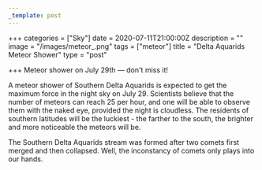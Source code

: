 ```yaml
---
_template: post
---
```



+++
categories = ["Sky"]
date = 2020-07-11T21:00:00Z
description = ""
image = "/images/meteor_.png"
tags = ["meteor"]
title = "Delta Aquarids Meteor Shower"
type = "post"

+++
Meteor shower on July 29th — don't miss it!

A meteor shower of Southern Delta Aquarids is expected to get the maximum force in the night sky on July 29. Scientists believe that the number of meteors can reach 25 per hour, and one will be able to observe them with the naked eye, provided the night is cloudless. The residents of southern latitudes will be the luckiest - the farther to the south, the brighter and more noticeable the meteors will be.

The Southern Delta Aquarids stream was formed after two comets first merged and then collapsed. Well, the inconstancy of comets only plays into our hands.
